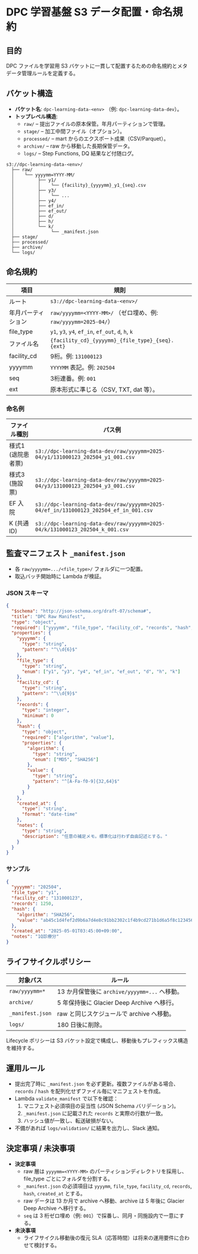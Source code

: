 # DPC 学習基盤 S3 データ配置・命名規約

## 目的
DPC ファイルを学習用 S3 バケットに一貫して配置するための命名規約とメタデータ管理ルールを定義する。

## バケット構造
- **バケット名**: `dpc-learning-data-<env>` （例: `dpc-learning-data-dev`）。
- **トップレベル構造**:
  - `raw/` – 提出ファイルの原本保管。年月パーティションで管理。
  - `stage/` – 加工中間ファイル（オプション）。
  - `processed/` – mart からのエクスポート成果（CSV/Parquet）。
  - `archive/` – raw から移動した長期保管データ。
  - `logs/` – Step Functions, DQ 結果など付随ログ。

```text
s3://dpc-learning-data-<env>/
  ├── raw/
  │    └── yyyymm=YYYY-MM/
  │         ├── y1/
  │         │    └── {facility}_{yyyymm}_y1_{seq}.csv
  │         ├── y3/
  │         │    └── ...
  │         ├── y4/
  │         ├── ef_in/
  │         ├── ef_out/
  │         ├── d/
  │         ├── h/
  │         └── k/
  │              └── _manifest.json
  ├── stage/
  ├── processed/
  ├── archive/
  └── logs/
```

## 命名規約
| 項目 | 規則 |
| --- | --- |
| ルート | `s3://dpc-learning-data-<env>/` |
| 年月パーティション | `raw/yyyymm=<YYYY-MM>/` （ゼロ埋め、例: `raw/yyyymm=2025-04/`） |
| file_type | `y1`, `y3`, `y4`, `ef_in`, `ef_out`, `d`, `h`, `k` |
| ファイル名 | `{facility_cd}_{yyyymm}_{file_type}_{seq}.{ext}` |
| facility_cd | 9桁。例: `131000123` |
| yyyymm | `YYYYMM` 表記。例: `202504` |
| seq | 3桁連番。例: `001` |
| ext | 原本形式に準じる（CSV, TXT, dat 等）。 |

### 命名例
| ファイル種別 | パス例 |
| --- | --- |
| 様式1 (退院患者票) | `s3://dpc-learning-data-dev/raw/yyyymm=2025-04/y1/131000123_202504_y1_001.csv` |
| 様式3 (施設票) | `s3://dpc-learning-data-dev/raw/yyyymm=2025-04/y3/131000123_202504_y3_001.csv` |
| EF 入院 | `s3://dpc-learning-data-dev/raw/yyyymm=2025-04/ef_in/131000123_202504_ef_in_001.csv` |
| K (共通ID) | `s3://dpc-learning-data-dev/raw/yyyymm=2025-04/k/131000123_202504_k_001.csv` |

## 監査マニフェスト `_manifest.json`
- 各 `raw/yyyymm=.../<file_type>/` フォルダに一つ配置。
- 取込バッチ開始時に Lambda が検証。

### JSON スキーマ
```json
{
  "$schema": "http://json-schema.org/draft-07/schema#",
  "title": "DPC Raw Manifest",
  "type": "object",
  "required": ["yyyymm", "file_type", "facility_cd", "records", "hash", "created_at"],
  "properties": {
    "yyyymm": {
      "type": "string",
      "pattern": "^\\d{6}$"
    },
    "file_type": {
      "type": "string",
      "enum": ["y1", "y3", "y4", "ef_in", "ef_out", "d", "h", "k"]
    },
    "facility_cd": {
      "type": "string",
      "pattern": "^\\d{9}$"
    },
    "records": {
      "type": "integer",
      "minimum": 0
    },
    "hash": {
      "type": "object",
      "required": ["algorithm", "value"],
      "properties": {
        "algorithm": {
          "type": "string",
          "enum": ["MD5", "SHA256"]
        },
        "value": {
          "type": "string",
          "pattern": "^[A-Fa-f0-9]{32,64}$"
        }
      }
    },
    "created_at": {
      "type": "string",
      "format": "date-time"
    },
    "notes": {
      "type": "string",
      "description": "任意の補足メモ。標準化は行わず自由記述とする。"
    }
  }
}
```

### サンプル
```json
{
  "yyyymm": "202504",
  "file_type": "y1",
  "facility_cd": "131000123",
  "records": 1250,
  "hash": {
    "algorithm": "SHA256",
    "value": "ab45c1d4fef2d9b6a7d4e8c91bb2302c1f4b9cd271b1d6a5f8c1234567890abc"
  },
  "created_at": "2025-05-01T03:45:00+09:00",
  "notes": "1Q診療分"
}
```

## ライフサイクルポリシー
| 対象パス | ルール |
| --- | --- |
| `raw/yyyymm=*` | 13 か月保管後に `archive/yyyymm=...` へ移動。 |
| `archive/` | 5 年保持後に Glacier Deep Archive へ移行。 |
| `_manifest.json` | raw と同じスケジュールで archive へ移動。 |
| `logs/` | 180 日後に削除。 |

Lifecycle ポリシーは S3 バケット設定で構成し、移動後もプレフィックス構造を維持する。

## 運用ルール
- 提出完了時に `_manifest.json` を必ず更新。複数ファイルがある場合、`records` / `hash` を配列化せずファイル毎にマニフェストを作成。
- Lambda `validate_manifest` で以下を確認：
  1. マニフェスト必須項目の妥当性 (JSON Schema バリデーション)。
  2. `_manifest.json` に記載された `records` と実際の行数が一致。
  3. ハッシュ値が一致し、転送破損がない。
- 不備があれば `logs/validation/` に結果を出力し、Slack 通知。

## 決定事項 / 未決事項
- **決定事項**
  - raw 層は `yyyymm=<YYYY-MM>` のパーティションディレクトリを採用し、file_type ごとにフォルダを分割する。
  - `_manifest.json` の必須項目は `yyyymm`, `file_type`, `facility_cd`, `records`, `hash`, `created_at` とする。
  - raw データは 13 か月で archive へ移動、archive は 5 年後に Glacier Deep Archive へ移行する。
  - `seq` は 3 桁ゼロ埋め（例: `001`）で採番し、同月・同施設内で一意にする。
- **未決事項**
  - ライフサイクル移動後の復元 SLA（応答時間）は将来の運用要件に合わせて検討する。
